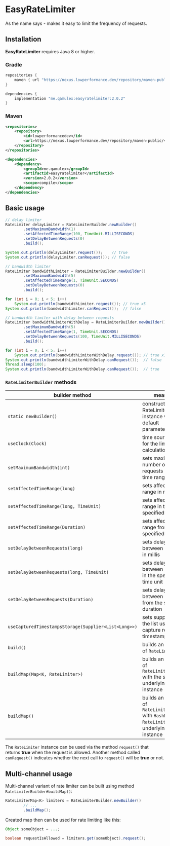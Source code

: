 # EasyRateLimiter

As the name says - makes it easy to limit the frequency of requests.

## Installation

**EasyRateLimiter** requires Java 8 or higher.

### Gradle

```groovy
repositories {
    maven { url "https://nexus.lowperformance.dev/repository/maven-public/" }
}

dependencies {
    implementation "me.qamulex:easyratelimiter:2.0.2"
}
```

### Maven

```xml
<repositories>
    <repository>
        <id>lowperformancedev</id>
        <url>https://nexus.lowperformance.dev/repository/maven-public/</url>
    </repository>
</repositories>

<dependencies>
    <dependency>
        <groupId>me.qamulex</groupId>
        <artifactId>easyratelimiter</artifactId>
        <version>2.0.2</version>
        <scope>compile</scope>
    </dependency>
</dependencies>
```

## Basic usage

```java
// delay limiter
RateLimiter delayLimiter = RateLimiterBuilder.newBuilder()
        .setMaximumBandwidth(1)
        .setAffectedTimeRange(100, TimeUnit.MILLISECONDS)
        .setDelayBetweenRequests(0)
        .build();

System.out.println(delayLimiter.request());    // true
System.out.println(delayLimiter.canRequest()); // false
```
```java
// bandwidth limiter
RateLimiter bandwidthLimiter = RateLimiterBuilder.newBuilder()
        .setMaximumBandwidth(5)
        .setAffectedTimeRange(1, TimeUnit.SECONDS)
        .setDelayBetweenRequests(0)
        .build();

for (int i = 0; i < 5; i++)
    System.out.println(bandwidthLimiter.request()); // true x5
System.out.println(bandwidthLimiter.canRequest());  // false
```
```java
// bandwidth limiter with delay between requests
RateLimiter bandwidthLimiterWithDelay = RateLimiterBuilder.newBuilder()
        .setMaximumBandwidth(5)
        .setAffectedTimeRange(1, TimeUnit.SECONDS)
        .setDelayBetweenRequests(100, TimeUnit.MILLISECONDS)
        .build();

for (int i = 0; i < 5; i++)
    System.out.println(bandwidthLimiterWithDelay.request()); // true x1 then false x4
System.out.println(bandwidthLimiterWithDelay.canRequest());  // false
Thread.sleep(100);
System.out.println(bandwidthLimiterWithDelay.canRequest());  // true
```

### `RateLimiterBuilder` methods
| builder method | meaning |
| - | - |
| `static newBuilder()` | constructs a new RateLimiterBuilder instance with default parameters |
| `useClock(Clock)` | time source used for the limiter calculations |
| `setMaximumBandwidth(int)` | sets maximum number of requests within a time range |
| `setAffectedTimeRange(long)` | sets affected time range in millis |
| `setAffectedTimeRange(long, TimeUnit)` | sets affected time range in the specified time unit |
| `setAffectedTimeRange(Duration)` | sets affected time range from the specified duration |
| `setDelayBetweenRequests(long)` | sets delay between requests in millis |
| `setDelayBetweenRequests(long, TimeUnit)` | sets delay between requests in the specified time unit |
| `setDelayBetweenRequests(Duration)` | sets delay between requests from the specified duration |
| `useCapturedTimestampsStorage(Supplier<List<Long>>)` | sets supplier of the list used to capture request timestamps |
| `build()` | builds an instance of `RateLimiter` |
| `buildMap(Map<K, RateLimiter>)` | builds an instance of `RateLimiterMap<K>` with the specified underlying map instance |
| `buildMap()` | builds an instance of `RateLimiterMap<K>` with `HashMap<K, RateLimiter>` as underlying map instance |

The `RateLimiter` instance can be used via the method `request()` that returns **true** when the request is allowed. Another method called `canRequest()` indicates whether the next call to `request()` will be **true** or not.

## Multi-channel usage

Multi-channel variant of rate limiter can be built using method `RateLimiterBuilder#buildMap()`:

```java
RateLimiterMap<K> limiters = RateLimiterBuilder.newBuilder()
        // ...
        .buildMap();
```

Created map then can be used for rate limiting like this:

```java
Object someObject = ...;

boolean requestIsAllowed = limiters.get(someObject).request();
```